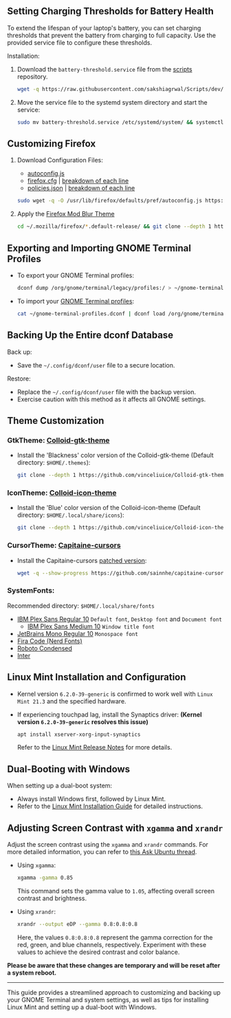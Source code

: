 ## Setting Charging Thresholds for Battery Health

To extend the lifespan of your laptop's battery, you can set charging thresholds that prevent the battery from charging to full capacity. Use the provided service file to configure these thresholds.

Installation:

1. Download the `battery-threshold.service` file from the [scripts](https://github.com/sakshiagrwal/Scripts/blob/dev/Linux/etc/systemd/system/battery-threshold.service) repository.

   ```sh
   wget -q https://raw.githubusercontent.com/sakshiagrwal/Scripts/dev/Linux/etc/systemd/system/battery-threshold.service
   ```

2. Move the service file to the systemd system directory and start the service:

   ```sh
   sudo mv battery-threshold.service /etc/systemd/system/ && systemctl enable battery-threshold.service && systemctl start battery-threshold.service
   ```

## Customizing Firefox

1. Download Configuration Files:
   - [autoconfig.js](https://github.com/sakshiagrwal/Scripts/blob/main/Windows/Extra/autoconfig.js)
   - [firefox.cfg](https://github.com/sakshiagrwal/Scripts/blob/dev/Linux/usr/lib/firefox/firefox.cfg) | [breakdown of each line](https://github.com/sakshiagrwal/Scripts/commit/29d90e6f4b727b24824584da56e5965cb43d94ea)
   - [policies.json](https://github.com/sakshiagrwal/Scripts/blob/dev/Linux/usr/lib/firefox/distribution/policies.json) | [breakdown of each line](https://github.com/sakshiagrwal/Scripts/commit/258124948b51033265574a73336131482e22fc2e)

   ```sh
   sudo wget -q -O /usr/lib/firefox/defaults/pref/autoconfig.js https://raw.githubusercontent.com/sakshiagrwal/Scripts/dev/Linux/usr/lib/firefox/defaults/pref/autoconfig.js && sudo wget -q -O /usr/lib/firefox/firefox.cfg https://raw.githubusercontent.com/sakshiagrwal/Scripts/dev/Linux/usr/lib/firefox/firefox.cfg && sudo wget -q -O /usr/lib/firefox/distribution/policies.json https://raw.githubusercontent.com/sakshiagrwal/Scripts/dev/Linux/usr/lib/firefox/distribution/policies.json
   ```
  
2. Apply the [Firefox Mod Blur Theme](https://github.com/datguypiko/Firefox-Mod-Blur)

   ```sh
   cd ~/.mozilla/firefox/*.default-release/ && git clone --depth 1 https://github.com/datguypiko/Firefox-Mod-Blur chrome && cd chrome/ && rm -rf !(ASSETS|*.css) .[^.]*
   ```

## Exporting and Importing GNOME Terminal Profiles

- To export your GNOME Terminal profiles:

  ```sh
  dconf dump /org/gnome/terminal/legacy/profiles:/ > ~/gnome-terminal-profiles.dconf
  ```

- To import your [GNOME Terminal profiles](https://github.com/sakshiagrwal/Dotfiles/blob/main/bash/gnome-terminal-profiles.dconf):

  ```sh
  cat ~/gnome-terminal-profiles.dconf | dconf load /org/gnome/terminal/legacy/profiles:/
  ```

## Backing Up the Entire dconf Database

Back up:

- Save the `~/.config/dconf/user` file to a secure location.

Restore:

- Replace the `~/.config/dconf/user` file with the backup version.
- Exercise caution with this method as it affects all GNOME settings.

## Theme Customization

### GtkTheme: [Colloid-gtk-theme](https://github.com/vinceliuice/Colloid-gtk-theme)

- Install the 'Blackness' color version of the Colloid-gtk-theme (Default directory: `$HOME/.themes`):

  ```sh
  git clone --depth 1 https://github.com/vinceliuice/Colloid-gtk-theme && cd Colloid-gtk-theme && ./install.sh --color dark --tweaks black rimless && cd .. && rm -rf Colloid-gtk-theme
  ```

### IconTheme: [Colloid-icon-theme](https://github.com/vinceliuice/Colloid-icon-theme)

- Install the 'Blue' color version of the Colloid-icon-theme (Default directory: `$HOME/.local/share/icons`):

  ```sh
  git clone --depth 1 https://github.com/vinceliuice/Colloid-icon-theme && cd Colloid-icon-theme && ./install.sh && cd .. && rm -rf Colloid-icon-theme
  ```

### CursorTheme: [Capitaine-cursors](https://github.com/keeferrourke/capitaine-cursors)

- Install the Capitaine-cursors [patched version](https://github.com/sainnhe/capitaine-cursors):

  ```sh
  wget -q --show-progress https://github.com/sainnhe/capitaine-cursors/releases/download/r5/Linux.zip && unzip -q Linux.zip -d Capitaine-Cursors && cd Capitaine-Cursors/ && mv 'Capitaine Cursors' ~/.icons/Capitaine-Cursors && cd .. && rm -rf Capitaine-Cursors Linux.zip
  ```

### SystemFonts:
Recommended directory: `$HOME/.local/share/fonts`

- [IBM Plex Sans Regular 10](https://fonts.google.com/specimen/IBM+Plex+Sans) `Default font`, `Desktop font` and `Document font`
   - [IBM Plex Sans Medium 10]() `Window title font`
- [JetBrains Mono Regular 10](https://www.jetbrains.com/lp/mono) `Monospace font`
- [Fira Code (Nerd Fonts)](https://github.com/ryanoasis/nerd-fonts/releases/latest)
- [Roboto Condensed](https://fonts.google.com/specimen/Roboto+Condensed)
- [Inter](https://fonts.google.com/specimen/Inter)

## Linux Mint Installation and Configuration

- Kernel version `6.2.0-39-generic` is confirmed to work well with `Linux Mint 21.3` and the specified hardware.
- If experiencing touchpad lag, install the Synaptics driver: **(Kernel version `6.2.0-39-generic` resolves this issue)**

  ```sh
  apt install xserver-xorg-input-synaptics
  ```

  Refer to the [Linux Mint Release Notes](https://linuxmint.com/rel_virginia.php) for more details.

## Dual-Booting with Windows

When setting up a dual-boot system:

- Always install Windows first, followed by Linux Mint.
- Refer to the [Linux Mint Installation Guide](https://linuxmint-installation-guide.readthedocs.io/en/latest/multiboot.html) for detailed instructions.

## Adjusting Screen Contrast with `xgamma` and `xrandr`

Adjust the screen contrast using the `xgamma` and `xrandr` commands. For more detailed information, you can refer to [this Ask Ubuntu thread](https://askubuntu.com/questions/91195/how-do-i-adjust-the-screen-contrast).

- Using `xgamma`:

  ```sh
  xgamma -gamma 0.85
  ```

  This command sets the gamma value to `1.05`, affecting overall screen contrast and brightness.

- Using `xrandr`:

  ```sh
  xrandr --output eDP --gamma 0.8:0.8:0.8
  ```

  Here, the values `0.8:0.8:0.8` represent the gamma correction for the red, green, and blue channels, respectively. Experiment with these values to achieve the desired contrast and color balance.

**Please be aware that these changes are temporary and will be reset after a system reboot.**

---

This guide provides a streamlined approach to customizing and backing up your GNOME Terminal and system settings, as well as tips for installing Linux Mint and setting up a dual-boot with Windows.
